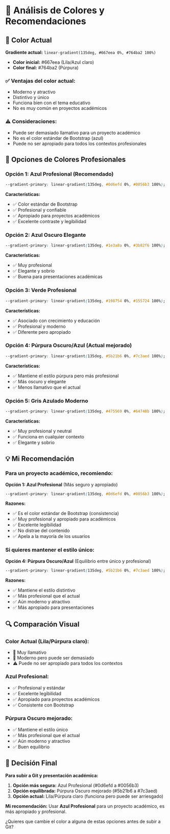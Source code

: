 # 🎨 Análisis de Colores y Recomendaciones

## 🎯 Color Actual

**Gradiente actual:** `linear-gradient(135deg, #667eea 0%, #764ba2 100%)`
- **Color inicial:** #667eea (Lila/Azul claro)
- **Color final:** #764ba2 (Púrpura)

### ✅ **Ventajas del color actual:**
- Moderno y atractivo
- Distintivo y único
- Funciona bien con el tema educativo
- No es muy común en proyectos académicos

### ⚠️ **Consideraciones:**
- Puede ser demasiado llamativo para un proyecto académico
- No es el color estándar de Bootstrap (azul)
- Puede no ser apropiado para todos los contextos profesionales

## 🎨 Opciones de Colores Profesionales

### **Opción 1: Azul Profesional (Recomendado)**
```css
--gradient-primary: linear-gradient(135deg, #0d6efd 0%, #0056b3 100%);
```
**Características:**
- ✅ Color estándar de Bootstrap
- ✅ Profesional y confiable
- ✅ Apropiado para proyectos académicos
- ✅ Excelente contraste y legibilidad

### **Opción 2: Azul Oscuro Elegante**
```css
--gradient-primary: linear-gradient(135deg, #1e3a8a 0%, #3b82f6 100%);
```
**Características:**
- ✅ Muy profesional
- ✅ Elegante y sobrio
- ✅ Buena para presentaciones académicas

### **Opción 3: Verde Profesional**
```css
--gradient-primary: linear-gradient(135deg, #198754 0%, #155724 100%);
```
**Características:**
- ✅ Asociado con crecimiento y educación
- ✅ Profesional y moderno
- ✅ Diferente pero apropiado

### **Opción 4: Púrpura Oscuro/Azul (Actual mejorado)**
```css
--gradient-primary: linear-gradient(135deg, #5b21b6 0%, #7c3aed 100%);
```
**Características:**
- ✅ Mantiene el estilo púrpura pero más profesional
- ✅ Más oscuro y elegante
- ✅ Menos llamativo que el actual

### **Opción 5: Gris Azulado Moderno**
```css
--gradient-primary: linear-gradient(135deg, #475569 0%, #64748b 100%);
```
**Características:**
- ✅ Muy profesional y neutral
- ✅ Funciona en cualquier contexto
- ✅ Elegante y sobrio

## 💡 Mi Recomendación

### **Para un proyecto académico, recomiendo:**

**Opción 1: Azul Profesional** (Más seguro y apropiado)
```css
--gradient-primary: linear-gradient(135deg, #0d6efd 0%, #0056b3 100%);
```

**Razones:**
- ✅ Es el color estándar de Bootstrap (consistencia)
- ✅ Muy profesional y apropiado para académicos
- ✅ Excelente legibilidad
- ✅ No distrae del contenido
- ✅ Apela a la mayoría de los usuarios

### **Si quieres mantener el estilo único:**

**Opción 4: Púrpura Oscuro/Azul** (Equilibrio entre único y profesional)
```css
--gradient-primary: linear-gradient(135deg, #5b21b6 0%, #7c3aed 100%);
```

**Razones:**
- ✅ Mantiene el estilo distintivo
- ✅ Más profesional que el actual
- ✅ Aún moderno y atractivo
- ✅ Más apropiado para presentaciones

## 🔍 Comparación Visual

### **Color Actual (Lila/Púrpura claro):**
- 🤔 Muy llamativo
- 🎨 Moderno pero puede ser demasiado
- ⚠️ Puede no ser apropiado para todos los contextos

### **Azul Profesional:**
- ✅ Profesional y estándar
- ✅ Excelente legibilidad
- ✅ Apropiado para proyectos académicos
- ✅ Consistente con Bootstrap

### **Púrpura Oscuro mejorado:**
- ✅ Mantiene el estilo único
- ✅ Más profesional que el actual
- ✅ Aún moderno y atractivo
- ✅ Buen equilibrio

## 🎯 Decisión Final

**Para subir a Git y presentación académica:**

1. **Opción más segura:** Azul Profesional (#0d6efd a #0056b3)
2. **Opción equilibrada:** Púrpura Oscuro mejorado (#5b21b6 a #7c3aed)
3. **Opción actual:** Lila/Púrpura claro (funciona pero puede ser arriesgado)

**Mi recomendación:** Usar **Azul Profesional** para un proyecto académico, es más apropiado y profesional.

¿Quieres que cambie el color a alguna de estas opciones antes de subir a Git?
